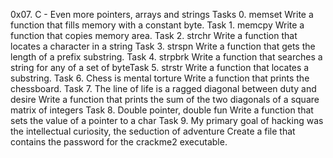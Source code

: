 0x07. C - Even more pointers, arrays and strings
Tasks 0. memset Write a function that fills memory with a constant byte.
Task 1. memcpy Write a function that copies memory area.
Task 2. strchr Write a function that locates a character in a string
Task 3. strspn Write a function that gets the length of a prefix substring.
Task 4. strpbrk Write a function that searches a string for any of a set of byteTask 5. strstr Write a function that locates a substring.
Task 6. Chess is mental torture Write a function that prints the chessboard.
Task 7. The line of life is a ragged diagonal between duty and desire Write a function that prints the sum of the two diagonals of a square matrix of integers
Task 8. Double pointer, double fun Write a function that sets the value of a pointer to a char
Task 9. My primary goal of hacking was the intellectual curiosity, the seduction of adventure Create a file that contains the password for the crackme2 executable.
